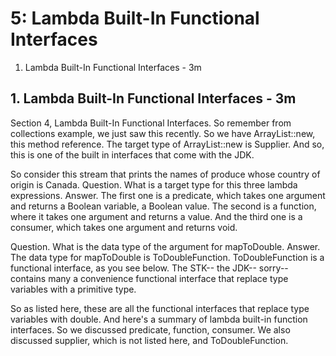 # 5: Lambda Built-In Functional Interfaces

1. Lambda Built-In Functional Interfaces - 3m

## 1. Lambda Built-In Functional Interfaces - 3m

Section 4, Lambda Built-In Functional Interfaces. So remember from collections example, we just saw this recently. So we have ArrayList::new, this method reference. The target type of ArrayList::new is Supplier. And so, this is one of the built in interfaces that come with the JDK.

So consider this stream that prints the names of produce whose country of origin is Canada. Question. What is a target type for this three lambda expressions. Answer. The first one is a predicate, which takes one argument and returns a Boolean variable, a Boolean value. The second is a function, where it takes one argument and returns a value. And the third one is a consumer, which takes one argument and returns void.

Question. What is the data type of the argument for mapToDouble. Answer. The data type for mapToDouble is ToDoubleFunction. ToDoubleFunction is a functional interface, as you see below. The STK-- the JDK-- sorry-- contains many a convenience functional interface that replace type variables with a primitive type.

So as listed here, these are all the functional interfaces that replace type variables with double. And here's a summary of lambda built-in function interfaces. So we discussed predicate, function, consumer. We also discussed supplier, which is not listed here, and ToDoubleFunction.
